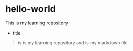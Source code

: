 # hello-world
This is my learning repository
- title
>is is my learning repository and is my markdown file

